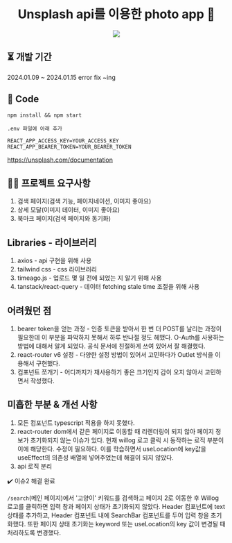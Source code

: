 <div align="center">

# Unsplash api를 이용한 photo app 📸

<p>
  <img src="https://img.shields.io/badge/React-61DAFB?style=flat&logo=React&logoColor=white"/>
</p>
</div>

## ⏳ 개발 기간

2024.01.09 ~ 2024.01.15
error fix ~ing

## 🌈 Code

`npm install && npm start`

`.env 파일에 아래 추가`

```
REACT_APP_ACCESS_KEY=YOUR_ACCESS_KEY
REACT_APP_BEARER_TOKEN=YOUR_BEARER_TOKEN
```

https://unsplash.com/documentation

## ✍🏻 프로젝트 요구사항

1. 검색 페이지(검색 기능, 페이지네이션, 이미지 좋아요)
2. 상세 모달(이미지 데이터, 이미지 좋아요)
3. 북마크 페이지(검색 페이지와 동기화)

## Libraries - 라이브러리

1. axios - api 구현을 위해 사용
2. tailwind css - css 라이브러리
3. timeago.js - 업로드 몇 일 전에 되었는 지 알기 위해 사용
4. tanstack/react-query - 데이터 fetching stale time 조절을 위해 사용

## 어려웠던 점

1. bearer token을 얻는 과정 - 인증 토큰을 받아서 한 번 더 POST를 날리는 과정이 필요한데 이 부분을 파악하지 못해서 하루 반나절 정도 헤맸다. O-Auth를 사용하는 방법에 대해서 알게 되었다. 공식 문서에 친절하게 쓰여 있어서 잘 해결했다.
2. react-router v6 설정 - 다양한 설정 방법이 있어서 고민하다가 Outlet 방식을 이용해서 구현했다.
3. 컴포넌트 쪼개기 - 어디까지가 재사용하기 좋은 크기인지 감이 오지 않아서 고민하면서 작성했다.

## 미흡한 부분 & 개선 사항

1. 모든 컴포넌트 typescript 적용을 하지 못했다.
2. react-router dom에서 같은 페이지로 이동할 때 리렌더링이 되지 않아 페이지 정보가 초기화되지 않는 이슈가 있다. 현재 willog 로고 클릭 시 동작하는 로직 부분이 이에 해당한다. 수정이 필요하다. 이를 학습하면서 useLocation에 key값을 useEffect의 의존성 배열에 넣어주었는데 해결이 되지 않았다.
3. api 로직 분리

✔️ 이슈2 해결 완료

`/search`(메인 페이지)에서 '고양이' 키워드를 검색하고 페이지 2로 이동한 후 Willog 로고를 클릭하면 입력 창과 페이지 상태가 초기화되지 않았다. Header 컴포넌트에 text 상태를 추가하고, Header 컴포넌트 내에 SearchBar 컴포넌트를 두어 입력 창을 초기화했다. 또한 페이지 상태 초기화는 keyword 또는 useLocation의 key 값이 변경될 때 처리하도록 변경했다.
